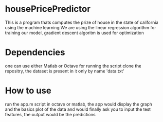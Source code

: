 # housePricePredictor
This is a program thats computes the prize of house in the state of california using the machine learning 
We are using the linear regression algorithm for training our model, gradient descent algoritm is used for optimization
# Dependencies 
one can use either Matlab or Octave for running the script
clone the repositry, the  dataset is present in it only by name 'data.txt'
# How to use
run the app.m script in octave or matlab, the app would display the graph and the basics plot of the data and would finally ask you to input the test features, the output would be the predictions 
